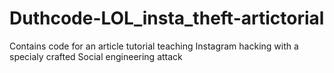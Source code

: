 # Duthcode-LOL_insta_theft-artictorial
Contains code for an article tutorial teaching Instagram hacking with a specialy crafted Social engineering attack
